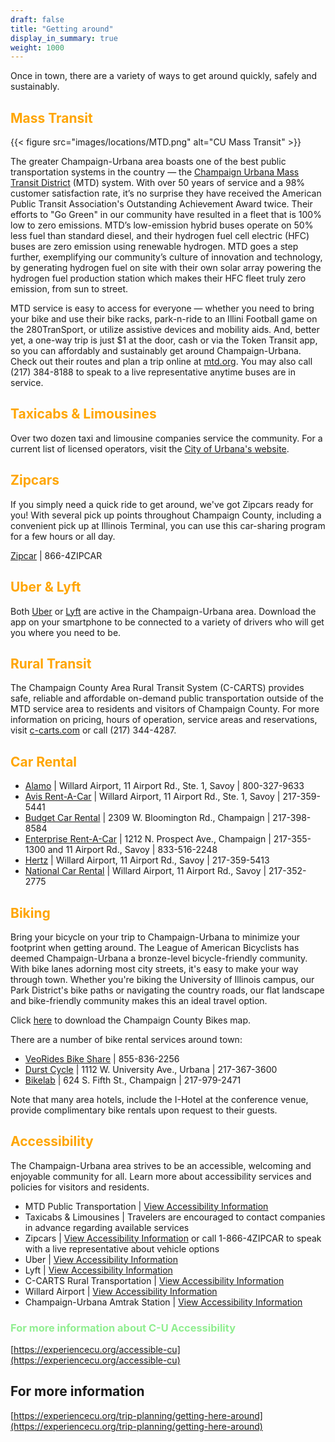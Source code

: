 ```yaml
---
draft: false
title: "Getting around"
display_in_summary: true
weight: 1000
---
```


Once in town, there are a variety of ways to get around quickly, safely and sustainably.

## <span style="color:Orange">Mass Transit</span>

{{< figure src="images/locations/MTD.png" alt="CU Mass Transit" >}}

The greater Champaign-Urbana area boasts one of the best public transportation systems in the country — the [Champaign Urbana Mass Transit District](https://mtd.org) (MTD) system. With over 50 years of service and a 98% customer satisfaction rate, it’s no surprise they have received the American Public Transit Association's Outstanding Achievement Award twice. Their efforts to "Go Green" in our community have resulted in a fleet that is 100% low to zero emissions. MTD’s low-emission hybrid buses operate on 50% less fuel than standard diesel, and their hydrogen fuel cell electric (HFC) buses are zero emission using renewable hydrogen. MTD goes a step further, exemplifying our community’s culture of innovation and technology, by generating hydrogen fuel on site with their own solar array powering the hydrogen fuel production station which makes their HFC fleet truly zero emission, from sun to street.

MTD service is easy to access for everyone — whether you need to bring your bike and use their bike racks, park-n-ride to an Illini Football game on the 280TranSport, or utilize assistive devices and mobility aids. And, better yet, a one-way trip is just $1 at the door, cash or via the Token Transit app, so you can affordably and sustainably get around Champaign-Urbana. Check out their routes and plan a trip online at [mtd.org](mtd.org). You may also call (217) 384-8188 to speak to a live representative anytime buses are in service.

## <span style="color:Orange">Taxicabs & Limousines</span>

Over two dozen taxi and limousine companies service the community. For a current list of licensed operators, visit the [City of Urbana's website](https://www.urbanaillinois.us/residents/taxicabs-limousines).

## <span style="color:Orange">Zipcars</span>

If you simply need a quick ride to get around, we've got Zipcars ready for you! With several pick up points throughout Champaign County, including a convenient pick up at Illinois Terminal, you can use this car-sharing program for a few hours or all day.

[Zipcar](http://www.zipcar.com/uillinois) | 866-4ZIPCAR

## <span style="color:Orange">Uber & Lyft</span>

Both [Uber](http://www.uber.com/cities/champaign) or [Lyft](https://www.lyft.com/rider/cities/champaign-il) are active in the Champaign-Urbana area. Download the app on your smartphone to be connected to a variety of drivers who will get you where you need to be.

## <span style="color:Orange">Rural Transit</span>

The Champaign County Area Rural Transit System (C-CARTS) provides safe, reliable and affordable on-demand public transportation outside of the MTD service area to residents and visitors of Champaign County. For more information on pricing, hours of operation, service areas and reservations, visit [c-carts.com](https://c-carts.com) or call (217) 344-4287.

## <span style="color:Orange">Car Rental</span>

* [Alamo](https://www.alamo.com) | Willard Airport, 11 Airport Rd., Ste. 1, Savoy | 800-327-9633
* [Avis Rent-A-Car](https://www.avis.com) | Willard Airport, 11 Airport Rd., Ste. 1, Savoy | 217-359-5441
* [Budget Car Rental](https://www.budget.com) | 2309 W. Bloomington Rd., Champaign | 217-398-8584
* [Enterprise Rent-A-Car](https://www.enterprise.com) | 1212 N. Prospect Ave., Champaign | 217-355-1300 and 11 Airport Rd., Savoy | 833-516-2248
* [Hertz](https://www.hertz.com) | Willard Airport, 11 Airport Rd., Savoy | 217-359-5413
* [National Car Rental](https://www.nationalcar.com) | Willard Airport, 11 Airport Rd., Savoy | 217-352-2775

## <span style="color:Orange">Biking</span>

Bring your bicycle on your trip to Champaign-Urbana to minimize your footprint when getting around. The League of American Bicyclists has deemed Champaign-Urbana a bronze-level bicycle-friendly community. With bike lanes adorning most city streets, it's easy to make your way through town. Whether you're biking the University of Illinois campus, our Park District's bike paths or navigating the country roads, our flat landscape and bike-friendly community makes this an ideal travel option.

Click [here](https://champaigncountybikes.org/map) to download the Champaign County Bikes map.

There are a number of bike rental services around town:

* [VeoRides Bike Share](https://www.veoride.com/uiuc) | 855-836-2256
* [Durst Cycle](https://www.durstcycle.com) | 1112 W. University Ave., Urbana | 217-367-3600
* [Bikelab](https://bikelab.shop) | 624 S. Fifth St., Champaign | 217-979-2471

Note that many area hotels, include the I-Hotel at the conference venue, provide complimentary bike rentals upon request to their guests.

## <span style="color:Orange">Accessibility</span>

The Champaign-Urbana area strives to be an accessible, welcoming and enjoyable community for all. Learn more about accessibility services and policies for visitors and residents.

* MTD Public Transportation | [View Accessibility Information](https://mtd.org/riding/accessibility)
* Taxicabs & Limousines | Travelers are encouraged to contact companies in advance regarding available services
* Zipcars | [View Accessibility Information](https://www.zipcar.com/apply/services-for-disabled) or call 1-866-4ZIPCAR to speak with a live representative about vehicle options
* Uber | [View Accessibility Information](https://www.uber.com/us/en/about/accessibility)
* Lyft | [View Accessibility Information](https://help.lyft.com/hc/e/all/articles/360045782413-Lyft-s-commitment-to-accessibility)
* C-CARTS Rural Transportation | [View Accessibility Information](https://c-carts.com/riding)
* Willard Airport | [View Accessibility Information](https://iflycu.com/info/disability-information)
* Champaign-Urbana Amtrak Station | [View Accessibility Information](https://www.amtrak.com/stations/chm)

### <span style="color:LightGreen">For more information about C-U Accessibility</span>
[https://experiencecu.org/accessible-cu](https://experiencecu.org/accessible-cu)

## For more information

[https://experiencecu.org/trip-planning/getting-here-around](https://experiencecu.org/trip-planning/getting-here-around)

